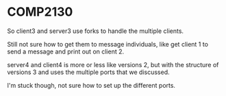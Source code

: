# COMP2130

So client3 and server3 use forks to handle the multiple clients.

Still not sure how to get them to message individuals, like get client 1 to send a message and print out on client 2.

server4 and client4 is more or less like versions 2, but with the structure of versions 3 and uses the multiple ports that we discussed.

I'm stuck though, not sure how to set up the different ports.
